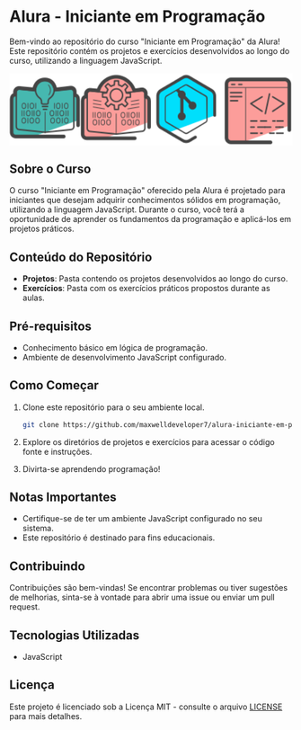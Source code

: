 # Alura - Iniciante em Programação

Bem-vindo ao repositório do curso "Iniciante em Programação" da Alura! Este repositório contém os projetos e exercícios desenvolvidos ao longo do curso, utilizando a linguagem JavaScript.
<div style="display: flex; justify-content: space-evenly;">
  <img src="./logica-programacao-mergulhe-programacao-javascript.svg" alt="Alura - Iniciante em Programação" width="150" heigth="150"/>
  <img src="./logica-programacao-funcoes-listas.svg" alt="Alura - Iniciante em Programação" width="150" heigth="150"/>
  <img src="./git-github-compartilhando-colaborando-projetos.svg" alt="Alura - Iniciante em Programação" width="150" heigth="150"/>
  <img src="./logica-programacao-praticando-desafios.svg" alt="Alura - Iniciante em Programação" width="150" heigth="150"/>
</div>

## Sobre o Curso

O curso "Iniciante em Programação" oferecido pela Alura é projetado para iniciantes que desejam adquirir conhecimentos sólidos em programação, utilizando a linguagem JavaScript. Durante o curso, você terá a oportunidade de aprender os fundamentos da programação e aplicá-los em projetos práticos.

## Conteúdo do Repositório

- **Projetos**: Pasta contendo os projetos desenvolvidos ao longo do curso.
- **Exercícios**: Pasta com os exercícios práticos propostos durante as aulas.

## Pré-requisitos

- Conhecimento básico em lógica de programação.
- Ambiente de desenvolvimento JavaScript configurado.

## Como Começar

1. Clone este repositório para o seu ambiente local.
   ```bash
   git clone https://github.com/maxwelldeveloper7/alura-iniciante-em-programacao.git
   ```

2. Explore os diretórios de projetos e exercícios para acessar o código fonte e instruções.

3. Divirta-se aprendendo programação!

## Notas Importantes

- Certifique-se de ter um ambiente JavaScript configurado no seu sistema.
- Este repositório é destinado para fins educacionais.

## Contribuindo

Contribuições são bem-vindas! Se encontrar problemas ou tiver sugestões de melhorias, sinta-se à vontade para abrir uma issue ou enviar um pull request.

## Tecnologias Utilizadas

- JavaScript

## Licença

Este projeto é licenciado sob a Licença MIT - consulte o arquivo [LICENSE](LICENSE) para mais detalhes.